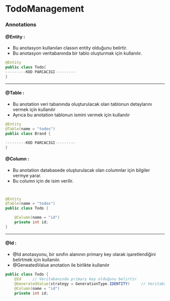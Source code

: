 # TodoManagement

### Annotations

#### @Entity :

- Bu anotasyon kullanılan classın entity olduğunu belirtir.
- Bu anotasyon veritabanında bir tablo oluşturmak için kullanılır.

```Java
@Entity
public class Todo{
---------KOD PARCACIGI---------
}
```
---
#### @Table :
- Bu anotation veri tabanında oluşturulacak olan tablonun detaylarını vermek için kullanılır
- Ayrıca bu anotation tablonun ismini vermek için kullanılır

```Java
@Entity
@Table(name = "todos")
public class Brand {

---------KOD PARCACIGI---------
}
```

#### @Column :
- Bu anotation databasede oluşturulacak olan columnlar için bilgiler vermye yarar.
- Bu column için de isim verilir.

```Java


@Entity
@Table(name = "todos")
public class Todo {

    @Column(name = "id")
    private int id;
}
```

---

#### @Id :

- @Id anotasyonu, bir sınıfın alanının primary key olarak işaretlendiğini belirtmek için kullanılır.
- @GeneatedValue anotation ile birlikte kullanılır


```Java
public class Todo {
    @Id     // Veritabanında primary key olduğunu belirtir
    @GeneratedValue(strategy = GenerationType.IDENTITY)     // Veritabanında auto increment olduğunu belirtir
    @Column(name = "id")
    private int id;

```
